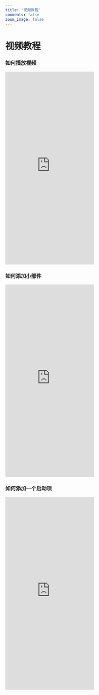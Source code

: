 ```yaml
---
title: '视频教程'
comments: false
zoom_image: false
---
```

# 视频教程

### 如何播放视频
  <iframe src="https://streamable.com/e/b5dr6e" width="281" height="609" frameborder="0" allowfullscreen></iframe>
 

  ### 如何添加小部件
  <iframe src="https://streamable.com/e/p12zul" width="281" height="608" frameborder="0" allowfullscreen></iframe>

  ### 如何添加一个启动项
  <iframe src="https://streamable.com/e/ewie77" width="281" height="609" frameborder="0" allowfullscreen></iframe>